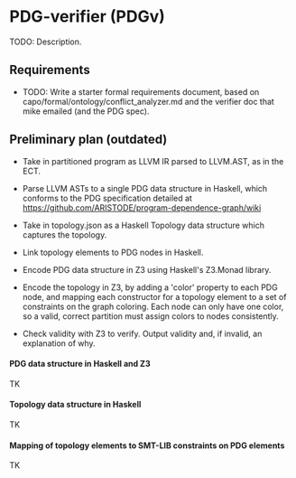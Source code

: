 # PDG-verifier (PDGv)

TODO: Description.

## Requirements

- TODO: Write a starter formal requirements document, based on
capo/formal/ontology/conflict_analyzer.md and the verifier doc that mike
emailed (and the PDG spec).

## Preliminary plan (outdated)

- Take in partitioned program as LLVM IR parsed to LLVM.AST, as in the ECT.

- Parse LLVM ASTs to a single PDG data structure in Haskell, which conforms
to the PDG specification detailed at
https://github.com/ARISTODE/program-dependence-graph/wiki

- Take in topology.json as a Haskell Topology data structure which captures the
topology.

- Link topology elements to PDG nodes in Haskell.

- Encode PDG data structure in Z3 using Haskell's Z3.Monad library.

- Encode the topology in Z3, by adding a 'color' property to each PDG node, and
mapping each constructor for a topology element to a set of constraints on the
graph coloring. Each node can only have one color, so a valid, correct
partition must assign colors to nodes consistently.

- Check validity with Z3 to verify. Output validity and, if invalid,
an explanation of why.

#### PDG data structure in Haskell and Z3

TK

#### Topology data structure in Haskell

TK

#### Mapping of topology elements to SMT-LIB constraints on PDG elements

TK
